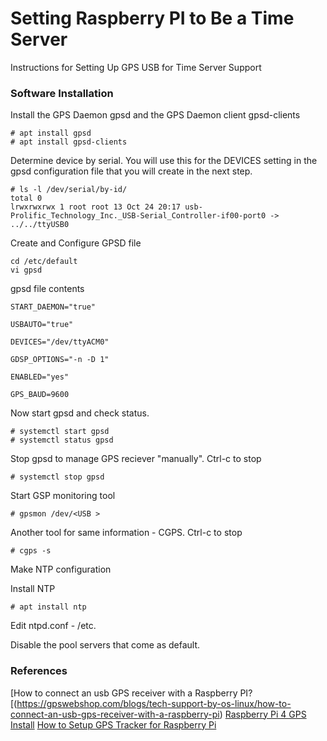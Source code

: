 # Setting Raspberry PI to Be a Time Server

Instructions for Setting Up GPS USB for Time Server Support

### Software Installation  

Install the GPS Daemon gpsd and the GPS Daemon client gpsd-clients
```
# apt install gpsd
# apt install gpsd-clients
```


Determine device by serial.  You will use this for the DEVICES setting in the gpsd configuration file that you will create in the next step.
```
# ls -l /dev/serial/by-id/  
total 0
lrwxrwxrwx 1 root root 13 Oct 24 20:17 usb-Prolific_Technology_Inc._USB-Serial_Controller-if00-port0 -> ../../ttyUSB0
```

Create and Configure GPSD file

```
cd /etc/default
vi gpsd
```

gpsd file contents
```
START_DAEMON="true"

USBAUTO="true"

DEVICES="/dev/ttyACM0"

GDSP_OPTIONS="-n -D 1"

ENABLED="yes"

GPS_BAUD=9600
```

Now start gpsd and check status.

```
# systemctl start gpsd
# systemctl status gpsd
```

Stop gpsd to manage GPS reciever "manually".  Ctrl-c to stop
```
# systemctl stop gpsd
```
Start GSP monitoring tool
```
# gpsmon /dev/<USB >
```

Another tool for same information - CGPS.   Ctrl-c to stop
```
# cgps -s
```

Make NTP configuration

Install NTP
```
# apt install ntp
```

Edit ntpd.conf - /etc.  

Disable the pool servers that come as default.

### References
[How to connect an usb GPS receiver with a Raspberry PI?[(https://gpswebshop.com/blogs/tech-support-by-os-linux/how-to-connect-an-usb-gps-receiver-with-a-raspberry-pi)
[Raspberry Pi 4 GPS Install](https://www.youtube.com/watch?v=isVHkovZuSM)
[How to Setup GPS Tracker for Raspberry Pi](https://www.youtube.com/watch?v=A1zmhxcUOxw)















